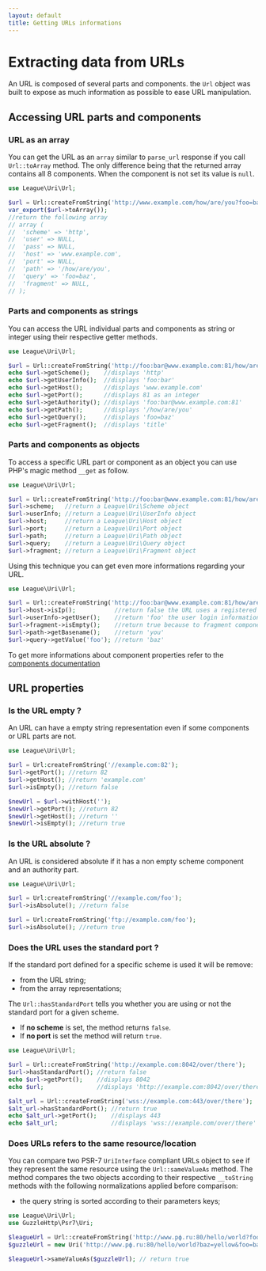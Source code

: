 ```yaml
---
layout: default
title: Getting URLs informations
---
```


# Extracting data from URLs

An URL is composed of several parts and components. the `Url` object was built to expose as much information as possible to ease URL manipulation.

## Accessing URL parts and components

### URL as an array

You can get the URL as an `array` similar to `parse_url` response if you call `Url::toArray` method. The only difference being that the returned array contains all 8 components. When the component is not set its value is `null`.

~~~php
use League\Uri\Url;

$url = Url::createFromString('http://www.example.com/how/are/you?foo=baz');
var_export($url->toArray());
//return the following array
// array (
//  'scheme' => 'http',
//  'user' => NULL,
//  'pass' => NULL,
//  'host' => 'www.example.com',
//  'port' => NULL,
//  'path' => '/how/are/you',
//  'query' => 'foo=baz',
//  'fragment' => NULL,
// );
~~~

### Parts and components as strings

You can access the URL individual parts and components as string or integer using their respective getter methods.

~~~php
use League\Uri\Url;

$url = Url::createFromString('http://foo:bar@www.example.com:81/how/are/you?foo=baz#title');
echo $url->getScheme();    //displays 'http'
echo $url->getUserInfo();  //displays 'foo:bar'
echo $url->getHost();      //displays 'www.example.com'
echo $url->getPort();      //displays 81 as an integer
echo $url->getAuthority(); //displays 'foo:bar@www.example.com:81'
echo $url->getPath();      //displays '/how/are/you'
echo $url->getQuery();     //displays 'foo=baz'
echo $url->getFragment();  //displays 'title'
~~~

### Parts and components as objects

To access a specific URL part or component as an object you can use PHP's magic method `__get` as follow.

~~~php
use League\Uri\Url;

$url = Url::createFromString('http://foo:bar@www.example.com:81/how/are/you?foo=baz#title');
$url->scheme;   //return a League\Uri\Scheme object
$url->userInfo; //return a League\Uri\UserInfo object
$url->host;     //return a League\Uri\Host object
$url->port;     //return a League\Uri\Port object
$url->path;     //return a League\Uri\Path object
$url->query;    //return a League\Uri\Query object
$url->fragment; //return a League\Uri\Fragment object
~~~

Using this technique you can get even more informations regarding your URL.

~~~php
use League\Uri\Url;

$url = Url::createFromString('http://foo:bar@www.example.com:81/how/are/you?foo=baz');
$url->host->isIp();           //return false the URL uses a registered hostname
$url->userInfo->getUser();    //return 'foo' the user login information
$url->fragment->isEmpty();    //return true because to fragment component is empty
$url->path->getBasename();    //return 'you'
$url->query->getValue('foo'); //return 'baz'
~~~

To get more informations about component properties refer to the [components documentation](/4.0/components/overview/)

## URL properties

### Is the URL empty ?

An URL can have a empty string representation even if some components or URL parts are not.

~~~php
use League\Uri\Url;

$url = Url:createFromString('//example.com:82');
$url->getPort(); //return 82
$url->getHost(); //return 'example.com'
$url->isEmpty(); //return false

$newUrl = $url->withHost('');
$newUrl->getPort(); //return 82
$newUrl->getHost(); //return ''
$newUrl->isEmpty(); //return true
~~~

### Is the URL absolute ?

An URL is considered absolute if it has a non empty scheme component and an authority part.

~~~php
use League\Uri\Url;

$url = Url:createFromString('//example.com/foo');
$url->isAbsolute(); //return false

$url = Url:createFromString('ftp://example.com/foo');
$url->isAbsolute(); //return true
~~~

### Does the URL uses the standard port ?

If the standard port defined for a specific scheme is used it will be remove:

- from the URL string;
- from the array representations;

The `Url::hasStandardPort` tells you whether you are using or not the standard port for a given scheme.

- If **no scheme** is set, the method returns `false`.
- If **no port** is set the method will return `true`.

~~~php
use League\Uri\Url;

$url = Url::createFromString('http://example.com:8042/over/there');
$url->hasStandardPort(); //return false
echo $url->getPort();    //displays 8042
echo $url;               //displays 'http://example.com:8042/over/there'

$alt_url = Url::createFromString('wss://example.com:443/over/there');
$alt_url->hasStandardPort(); //return true
echo $alt_url->getPort();    //displays 443
echo $alt_url;               //displays 'wss://example.com/over/there'
~~~

### Does URLs refers to the same resource/location

You can compare two PSR-7 `UriInterface` compliant URLs object to see if they represent the same resource using the `Url::sameValueAs` method. The method compares the two objects according to their respective `__toString` methods with the following normalizations applied before comparison:

- the query string is sorted according to their parameters keys;

~~~php
use League\Uri\Url;
use GuzzleHttp\Psr7\Uri;

$leagueUrl = Url::createFromString('http://www.рф.ru:80/hello/world?foo=bar&baz=yellow');
$guzzleUrl = new Uri('http://www.рф.ru:80/hello/world?baz=yellow&foo=bar');

$leagueUrl->sameValueAs($guzzleUrl); // return true
~~~